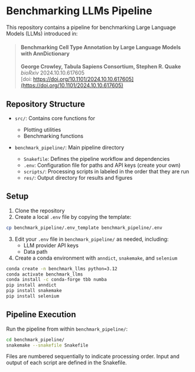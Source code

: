 # Benchmarking LLMs Pipeline

This repository contains a pipeline for benchmarking Large Language Models (LLMs) introduced in: 
> #### Benchmarking Cell Type Annotation by Large Language Models with AnnDictionary  
> **George Crowley, Tabula Sapiens Consortium, Stephen R. Quake**  
> *bioRxiv* 2024.10.10.617605  
> [doi: https://doi.org/10.1101/2024.10.10.617605](https://doi.org/10.1101/2024.10.10.617605)

## Repository Structure

- `src/`: Contains core functions for
    - Plotting utilities
    - Benchmarking functions

- `benchmark_pipeline/`: Main pipeline directory
    - `Snakefile`: Defines the pipeline workflow and dependencies
    - `.env`: Configuration file for paths and API keys (create your own)
    - `scripts/`: Processing scripts in labeled in the order that they are run
    - `res/`: Output directory for results and figures

## Setup

1. Clone the repository
2. Create a local `.env` file by copying the template:
```bash
cp benchmark_pipeline/.env_template benchmark_pipeline/.env
```
3. Edit your `.env` file in `benchmark_pipeline/` as needed, including:
    - LLM provider API keys
    - Data path
4. Create a conda environment with `anndict`, `snakemake`, and `selenium`
```bash
conda create -n benchmark_llms python=3.12
conda activate benchmark_llms
conda install -c conda-forge tbb numba
pip install anndict
pip install snakemake
pip install selenium
```

## Pipeline Execution

Run the pipeline from within `benchmark_pipeline/`:
```bash
cd benchmark_pipeline/
snakemake --snakefile Snakefile
```

Files are numbered sequentially to indicate processing order. Input and output of each script are defined in the Snakefile.
